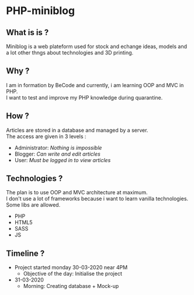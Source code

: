# PHP-miniblog

## What is is ?
Miniblog is a web plateform used for stock and echange ideas, models and a lot other thngs about technologies and 3D printing. 

## Why ?
I am in formation by BeCode and currently, i am learning OOP and MVC in PHP.  
I want to test and improve my PHP knowledge during quarantine.

## How ?
Articles are stored in a database and managed by a server.  
The access are given in 3 levels :  
* Administrator: *Nothing is impossible*
* Blogger: *Can write and edit articles*
* User: *Must be logged in to view articles*

## Technologies ?
The plan is to use OOP and MVC architecture at maximum.  
I don't use a lot of frameworks because i want to learn vanilla technologies. Some libs are allowed.
* PHP
* HTML5
* SASS
* JS

## Timeline ?
* Project started monday 30-03-2020 near 4PM
  * Objective of the day: Initialise the project
* 31-03-2020 
  * Morning: Creating database + Mock-up
